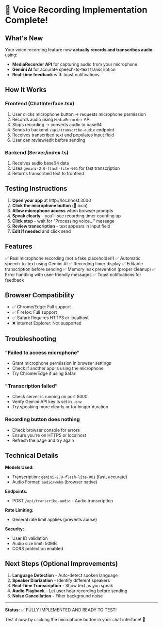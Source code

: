 # 🎤 Voice Recording Implementation Complete!

## What's New

Your voice recording feature now **actually records and transcribes audio** using:
- **MediaRecorder API** for capturing audio from your microphone
- **Gemini AI** for accurate speech-to-text transcription
- **Real-time feedback** with toast notifications

## How It Works

### Frontend (ChatInterface.tsx)
1. User clicks microphone button → requests microphone permission
2. Records audio using `MediaRecorder` API
3. Stops recording → converts audio to base64
4. Sends to backend `/api/transcribe-audio` endpoint
5. Receives transcribed text and populates input field
6. User can review/edit before sending

### Backend (Server/index.ts)
1. Receives audio base64 data
2. Uses `gemini-2.0-flash-lite-001` for fast transcription
3. Returns transcribed text to frontend

## Testing Instructions

1. **Open your app** at http://localhost:3000
2. **Click the microphone button** (🎤 icon)
3. **Allow microphone access** when browser prompts
4. **Speak clearly** - you'll see recording timer counting up
5. **Click stop** - wait for "Processing voice..." message
6. **Review transcription** - text appears in input field
7. **Edit if needed** and click send

## Features

✅ Real microphone recording (not a fake placeholder!)
✅ Automatic speech-to-text using Gemini AI
✅ Recording timer display
✅ Editable transcription before sending
✅ Memory leak prevention (proper cleanup)
✅ Error handling with user-friendly messages
✅ Toast notifications for feedback

## Browser Compatibility

- ✅ Chrome/Edge: Full support
- ✅ Firefox: Full support
- ✅ Safari: Requires HTTPS or localhost
- ❌ Internet Explorer: Not supported

## Troubleshooting

### "Failed to access microphone"
- Grant microphone permission in browser settings
- Check if another app is using the microphone
- Try Chrome/Edge if using Safari

### "Transcription failed"
- Check server is running on port 8000
- Verify Gemini API key is set in `.env`
- Try speaking more clearly or for longer duration

### Recording button does nothing
- Check browser console for errors
- Ensure you're on HTTPS or localhost
- Refresh the page and try again

## Technical Details

**Models Used:**
- Transcription: `gemini-2.0-flash-lite-001` (fast, accurate)
- Audio Format: `audio/webm` (browser native)

**Endpoints:**
- POST `/api/transcribe-audio` - Audio transcription

**Rate Limiting:**
- General rate limit applies (prevents abuse)

**Security:**
- User ID validation
- Audio size limit: 50MB
- CORS protection enabled

## Next Steps (Optional Improvements)

1. **Language Detection** - Auto-detect spoken language
2. **Speaker Diarization** - Identify different speakers
3. **Real-time Transcription** - Show text as you speak
4. **Audio Playback** - Let user hear recording before sending
5. **Noise Cancellation** - Filter background noise

---

**Status:** ✅ FULLY IMPLEMENTED AND READY TO TEST!

Test it now by clicking the microphone button in your chat interface! 🎤
